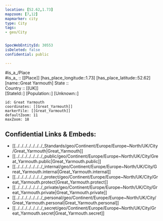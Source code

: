 ```yaml
---
location: [52.62,1.73] 
mapzoom: [7,12] 
mapmarker: city 
type: City
tags:
- geo/City


SpocWebEntityId: 30553
isDeleted: false
confidential: public

---
```

#is_a_/Place  
#is_a_ :: [[Place]] 
[has_place_longitude::1.73] 
[has_place_latitude::52.62] 
[name::Great Yarmouth] 
State ::  
Country :: [[UK]]  
[StateId::] 
[Population::] 
[Unknown::] 


```leaflet
id: Great Yarmouth
coordinates: [[Great_Yarmouth]] 
markerFile: [[Great_Yarmouth]] 
defaultZoom: 11 
maxZoom: 18
```


## Confidential Links & Embeds: 
- [[../../../../../../../_Standards/geo/Continent/Europe/Europe~North/UK/City/Great_Yarmouth|Great_Yarmouth]] 
- [[../../../../../../../_public/geo/Continent/Europe/Europe~North/UK/City/Great_Yarmouth.public|Great_Yarmouth.public]] 
- [[../../../../../../../_internal/geo/Continent/Europe/Europe~North/UK/City/Great_Yarmouth.internal|Great_Yarmouth.internal]] 
- [[../../../../../../../_protect/geo/Continent/Europe/Europe~North/UK/City/Great_Yarmouth.protect|Great_Yarmouth.protect]] 
- [[../../../../../../../_private/geo/Continent/Europe/Europe~North/UK/City/Great_Yarmouth.private|Great_Yarmouth.private]] 
- [[../../../../../../../_personal/geo/Continent/Europe/Europe~North/UK/City/Great_Yarmouth.personal|Great_Yarmouth.personal]] 
- [[../../../../../../../_secret/geo/Continent/Europe/Europe~North/UK/City/Great_Yarmouth.secret|Great_Yarmouth.secret]] 
